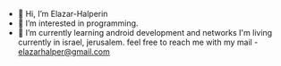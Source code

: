 - 👋 Hi, I’m Elazar-Halperin
- 👀 I’m interested in programming.
- 🌱 I’m currently learning android development and networks
  I'm living currently in israel, jerusalem.
  feel free to reach me with my mail - elazarhalper@gmail.com

<!---
Elazar-Halperin/Elazar-Halperin is a ✨ special ✨ repository because its `README.md` (this file) appears on your GitHub profile.
You can click the Preview link to take a look at your changes.
--->
